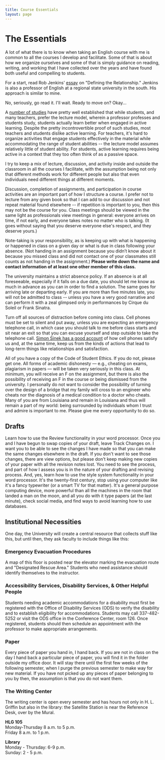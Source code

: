 ```yaml
---
title: Course Essentials
layout: page
---
```


# The Essentials

A lot of what there is to know when taking an English course with me is common to all the courses I develop and facilitate. Some of that is about how we organize ourselves and some of that is simply guidance on reading, writing, and working that I have collected over the years and have found both useful and compelling to students.

For a start, read Rob Jenkins' [essay][] on "Defining the Relationship." Jenkins is also a professor of English at a regional state university in the south. His approach is similar to mine.

[essay]: https://chroniclevitae.com/news/1517-defining-the-relationship

No, seriously, go read it. I'll wait. Ready to move on? Okay...

A [number of studies][] have pretty well established that while students, and many teachers, prefer the lecture model, wherein a professor professes and students study, students actually learn better when engaged in active learning. Despite the pretty incontrovertible proof of such studies, most teachers and students dislike active learning. For teachers, it's hard to organize activities that engage students effectively in the material while accommodating the range of student abilities -- the lecture model assumes relatively little of student ability. For students, active learning requires being active in a context that they too often think of as a passive space.

[number of studies]: https://arstechnica.com/science/2019/09/college-students-think-they-learn-less-with-an-effective-teaching-method/

I try to keep a mix of lecture, discussion, and activity inside and outside the classroom in all the courses I facilitate, with the assumption being not only that different methods work for different people but also that even individuals need different things at different moments.

Discussion, completion of assignments, and participation in course activities are an important part of how I structure a course. I prefer not to lecture from any given book so that I can add to our discussion and not repeat material found elsewhere -- if repetition is important to you, then this may not be the course for you. Class meetings should be viewed in the same light as professionals view meetings in general: everyone arrives on time, if not early, and everyone takes notes no matter who is talking. (It goes without saying that you deserve everyone else's respect, and they deserve yours.)

Note-taking is your responsibility, as is keeping up with what is happening or happened in class on a given day or what is due in class following your absence. (Not handing in an assignment because you didn’t know about it because you missed class and did not contact one of your classmates still counts as not handing in the assignment.) **Please write down the name and contact information of at least one other member of this class.**

The university maintains a strict absence policy. If an absence is at all foreseeable, especially if it falls on a due date, you should let me know as much in advance as you can in order to find a solution. The same goes for arriving late or departing early. If you are more than five minutes late, you will not be admitted to class -- unless you have a very good narrative and can perform it with a zeal glimpsed only in performances by Cirque du Soleil or Frank Sinatra.

Turn off all sources of distraction before coming into class. Cell phones must be set to silent and put away, unless you are expecting an emergency telephone call, in which case you should talk to me before class starts and sit near an exit so that you can excuse yourself and step outside to take the telephone call. [Simon Sinek has a good account][] of how cell phones satisfy us and, at the same time, keep us from the kinds of actions that lead to long-term things like relationships and satisfaction.

All of you have a copy of the Code of Student Ethics. If you do not, please get one. All forms of academic dishonesty — e.g., cheating on exams, plagiarism in papers — will be taken very seriously in this class. At minimum, you will receive an F on the assignment, but there is also the possibility of receiving an F in the course or being dismissed from the university. I personally do not want to consider the possibility of turning over the design of a bridge that my family will cross to an engineer who cheats nor the diagnosis of a medical condition to a doctor who cheats. Many of you are from Louisiana and remain in Louisiana and thus will remain a part of my world: being surrounded by individuals whom I trust and admire is important to me. Please give me every opportunity to do so.

[Simon Sinek has a good account]: https://www.youtube.com/watch?v=hER0Qp6QJNU


## Drafts

Learn how to use the Review functionality in your word processor. Once you and I have begun to swap copies of your draft, leave Track Changes on. I want you to be able to see the changes I have made so that you can make the same changes elsewhere in the draft. If you don't want to see those changes, there are view options, but please don't keep making new copies of your paper with all the revision notes lost. You need to see the process, and part of how I assess you is in the nature of your drafting and revising process. And, yes, learn how to use the style system functionality in your word processor. It's the twenty-first century, stop using your computer like it's a fancy typewriter (or a smart TV for that matter). It's a general purpose computing device, more powerful than all the machines in the room that landed a man on the moon, and all you do with it type papers (at the last minute), check social media, and find ways to avoid learning how to use databases.


## Institutional Necessities

One day, the University will create a central resource that collects stuff like this, but until then, they ask faculty to include things like this:

### Emergency Evacuation Procedures

A map of this floor is posted near the elevator marking the evacuation route and "Designated Rescue Area." Students who need assistance should identify themselves to the instructor.

### Accessibility Services, Disability Services, & Other Helpful People

Students needing academic accommodations for a disability must first be registered with the Office of Disability Services (ODS) to verify the disability and to establish eligibility for accommodations. Students may call 337-482-5252 or visit the ODS office in the Conference Center, room 126. Once registered, students should then schedule an appointment with the professor to make appropriate arrangements.

### Paper

Every piece of paper you hand in, I hand back. If you are not in class on the day I hand back a particular piece of paper, you will find it in the folder outside my office door. It will stay there until the first few weeks of the following semester, when I purge the previous semester to make way for new material. If you have not picked up any pieces of paper belonging to you by then, the assumption is that you do not want them.


### The Writing Center

The writing center is open every semester and has hours not only in H. L. Griffin but also in the library: the Satellite Station is near the Reference Desk, over by the Mural.

**HLG 105**  
Monday-Thursday 8 a.m. to 5 p.m.  
Friday 8 a.m. to 1 p.m.  

**Library**  
Monday - Thursday: 6-9 p.m.  
Sunday: 2 - 5 p.m.  
